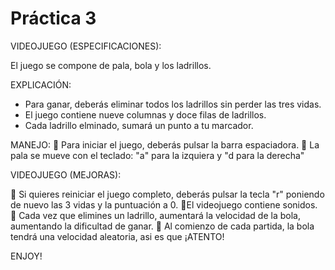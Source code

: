  # Práctica 3
VIDEOJUEGO (ESPECIFICACIONES):

El juego se compone de pala, bola y los ladrillos.

EXPLICACIÓN:

* Para ganar, deberás eliminar todos los ladrillos sin perder las tres vidas.
* El juego contiene nueve columnas y doce filas de ladrillos.
* Cada ladrillo elminado, sumará un punto a tu marcador.

MANEJO:
 Para iniciar el juego, deberás pulsar la barra espaciadora.
 La pala se mueve con el teclado: "a" para la izquiera y "d para la derecha"


VIDEOJUEGO (MEJORAS):

 Si quieres reiniciar el juego completo, deberás pulsar la tecla "r" poniendo de nuevo las 3 vidas y la puntuación a 0.
El videojuego contiene sonidos.
 Cada vez que elimines un ladrillo, aumentará la velocidad de la bola, aumentando la dificultad de ganar.
 Al comienzo de cada partida, la bola tendrá una velocidad aleatoria, asi es que ¡ATENTO!

ENJOY!
